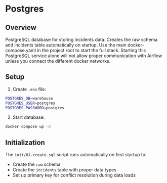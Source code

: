 # Postgres

## Overview

PostgreSQL database for storing incidents data. Creates the
raw schema and incidents table automatically on startup.
Use the main docker-compose.yaml in the project root to start the full stack.
Starting this PostgreSQL service alone will not allow proper communication with
Airflow unless you connect the different docker networks.


## Setup

1. Create `.env` file:

```bash
POSTGRES_DB=warehouse
POSTGRES_USER=postgres
POSTGRES_PASSWORD=postgres
```

2. Start database:

```bash
docker compose up -d
```

## Initialization

The `init/01-create.sql` script runs automatically on first startup to:
- Create the `raw` schema
- Create the `incidents` table with proper data types
- Set up primary key for conflict resolution during data loads
